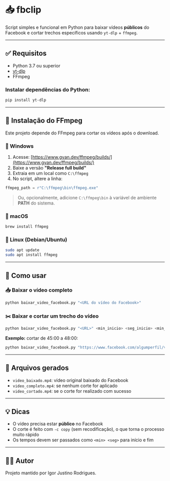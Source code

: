 # 📥 fbclip

Script simples e funcional em Python para baixar vídeos **públicos** do Facebook e cortar trechos específicos usando `yt-dlp` + `ffmpeg`.

---

## ✅ Requisitos

- Python 3.7 ou superior
- [yt-dlp](https://github.com/yt-dlp/yt-dlp)
- FFmpeg

### Instalar dependências do Python:

```bash
pip install yt-dlp
```

---

## 🔧 Instalação do FFmpeg

Este projeto depende do FFmpeg para cortar os vídeos após o download.

### 🔹 Windows

1. Acesse: [https://www.gyan.dev/ffmpeg/builds/](https://www.gyan.dev/ffmpeg/builds/)
2. Baixe a versão **"Release full build"**
3. Extraia em um local como `C:\ffmpeg`
4. No script, altere a linha:

```python
ffmpeg_path = r"C:\ffmpeg\bin\ffmpeg.exe"
```

> Ou, opcionalmente, adicione `C:\ffmpeg\bin` à variável de ambiente **PATH** do sistema.

### 🔹 macOS

```bash
brew install ffmpeg
```

### 🔹 Linux (Debian/Ubuntu)

```bash
sudo apt update
sudo apt install ffmpeg
```

---

## 🚀 Como usar

### 📥 Baixar o vídeo completo

```bash
python baixar_video_facebook.py "<URL do vídeo do Facebook>"
```

### ✂️ Baixar e cortar um trecho do vídeo

```bash
python baixar_video_facebook.py "<URL>" <min_inicio> <seg_inicio> <min_fim> <seg_fim>
```

**Exemplo:** cortar de 45:00 a 48:00:

```bash
python baixar_video_facebook.py "https://www.facebook.com/algumperfil/videos/1234567890123456" 45 0 48 0
```

---

## 📂 Arquivos gerados

- `video_baixado.mp4`: vídeo original baixado do Facebook
- `video_completo.mp4`: se nenhum corte for aplicado
- `video_cortado.mp4`: se o corte for realizado com sucesso

---

## 💡 Dicas

- O vídeo precisa estar **público** no Facebook
- O corte é feito com `-c copy` (sem recodificação), o que torna o processo muito rápido
- Os tempos devem ser passados como `<min> <seg>` para início e fim

---

## 👨‍💻 Autor

Projeto mantido por Igor Justino Rodrigues.
